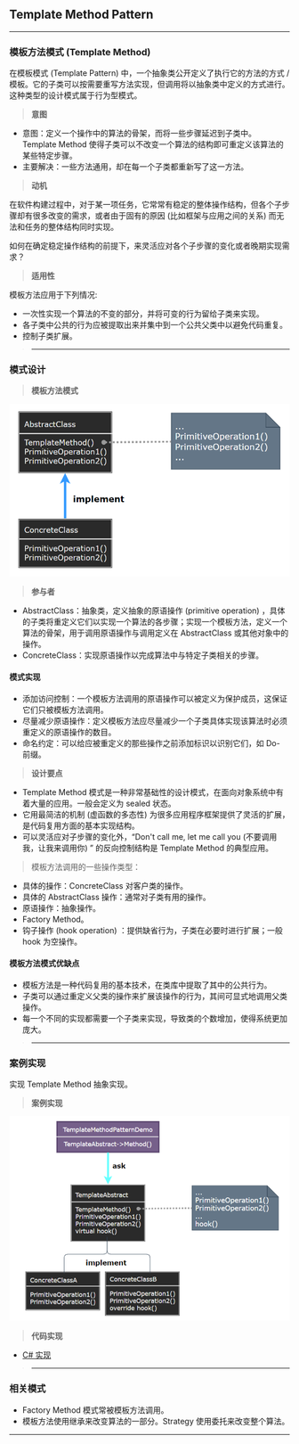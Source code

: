 ## Template Method Pattern

---
### 模板方法模式 (Template Method)

在模板模式 (Template Pattern) 中，一个抽象类公开定义了执行它的方法的方式 / 模板。它的子类可以按需要重写方法实现，但调用将以抽象类中定义的方式进行。这种类型的设计模式属于行为型模式。

> **意图**

- 意图：定义一个操作中的算法的骨架，而将一些步骤延迟到子类中。Template Method 使得子类可以不改变一个算法的结构即可重定义该算法的某些特定步骤。
- 主要解决：一些方法通用，却在每一个子类都重新写了这一方法。

> **动机**

在软件构建过程中，对于某一项任务，它常常有稳定的整体操作结构，但各个子步骤却有很多改变的需求，或者由于固有的原因 (比如框架与应用之间的关系) 而无法和任务的整体结构同时实现。

如何在确定稳定操作结构的前提下，来灵活应对各个子步骤的变化或者晚期实现需求？

> **适用性**

模板方法应用于下列情况:
- 一次性实现一个算法的不变的部分，并将可变的行为留给子类来实现。
- 各子类中公共的行为应被提取出来并集中到一个公共父类中以避免代码重复。
- 控制子类扩展。

>---
### 模式设计

> **模板方法模式**

  ![模板方法模式](img/模板方法模式设计.png)

> **参与者**

- AbstractClass：抽象类，定义抽象的原语操作 (primitive operation) ，具体的子类将重定义它们以实现一个算法的各步骤；实现一个模板方法，定义一个算法的骨架，用于调用原语操作与调用定义在 AbstractClass 或其他对象中的操作。
- ConcreteClass：实现原语操作以完成算法中与特定子类相关的步骤。

#### 模式实现

- 添加访问控制：一个模板方法调用的原语操作可以被定义为保护成员，这保证它们只被模板方法调用。
- 尽量减少原语操作：定义模板方法应尽量减少一个子类具体实现该算法时必须重定义的原语操作的数目。
- 命名约定：可以给应被重定义的那些操作之前添加标识以识别它们，如 Do- 前缀。

> **设计要点**

- Template Method 模式是一种非常基础性的设计模式，在面向对象系统中有着大量的应用。一般会定义为 sealed 状态。
- 它用最简洁的机制 (虚函数的多态性) 为很多应用程序框架提供了灵活的扩展，是代码复用方面的基本实现结构。
- 可以灵活应对子步骤的变化外，“Don't call me, let me call you (不要调用我，让我来调用你) ” 的反向控制结构是 Template Method 的典型应用。

> 模板方法调用的一些操作类型：

- 具体的操作：ConcreteClass 对客户类的操作。
- 具体的 AbstractClass 操作：通常对子类有用的操作。
- 原语操作：抽象操作。
- Factory Method。
- 钩子操作 (hook operation) ：提供缺省行为，子类在必要时进行扩展；一般 hook 为空操作。

#### 模板方法模式优缺点

- 模板方法是一种代码复用的基本技术，在类库中提取了其中的公共行为。
- 子类可以通过重定义父类的操作来扩展该操作的行为，其间可显式地调用父类操作。
- 每一个不同的实现都需要一个子类来实现，导致类的个数增加，使得系统更加庞大。

>---
### 案例实现

实现 Template Method 抽象实现。

> **案例实现**

  ![模板方法模式案例实现](./img/模板方法模式案例.png)

> **代码实现**

- [C# 实现](../../CodeDemo/DesignPatterns%20For%20CSharp/Behavioral%20Patterns/Template%20Method/AbstractClass.cs)

>---
### 相关模式

- Factory Method 模式常被模板方法调用。
- 模板方法使用继承来改变算法的一部分。Strategy 使用委托来改变整个算法。

---